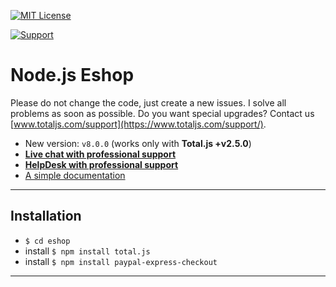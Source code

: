 [![MIT License][license-image]][license-url]

[![Support](https://www.totaljs.com/img/button-support.png?v=2)](https://www.totaljs.com/support/)

# Node.js Eshop

Please do not change the code, just create a new issues. I solve all problems as soon as possible. Do you want special upgrades? Contact us [www.totaljs.com/support](https://www.totaljs.com/support/).

- New version: `v8.0.0` (works only with __Total.js +v2.5.0__)
- [__Live chat with professional support__](https://messenger.totaljs.com)
- [__HelpDesk with professional support__](https://helpdesk.totaljs.com)
- [A simple documentation](https://docs.totaljs.com/eshop-cms/latest.html)


---

## Installation

- `$ cd eshop`
- install `$ npm install total.js`
- install `$ npm install paypal-express-checkout`

---

[license-image]: https://img.shields.io/badge/license-MIT-blue.svg?style=flat
[license-url]: license.txt